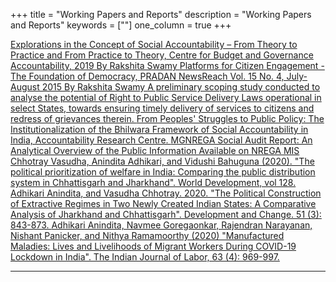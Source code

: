 +++
title = "Working Papers and Reports"
description = "Working Papers and Reports"
keywords = [""]
one_column = true
+++

<a href="https://www.cbgaindia.org/working-paper/4734/" class="btn btn-lg" target="_blank">
    <i class="far fa-file-alt"></i> Explorations in the Concept of Social Accountability – From Theory to Practice and From Practice to Theory, Centre for Budget and Governance Accountability, 2019 By Rakshita Swamy
</a>
<a href="http://www.pradan.net/sampark/wp-content/uploads/2019/07/Platforms-for-Citizen-Engagement-The-Foundation-of-Democracy-By-Rakshita-Swamy.pdf" class="btn btn-lg" target="_blank">
    <i class="far fa-file-alt"></i> Platforms for Citizen Engagement - The Foundation of Democracy, PRADAN NewsReach Vol. 15 No. 4, July-August 2015 By Rakshita Swamy
</a>

<a href="../../documents/Scoping Study.pdf" class="btn btn-lg" target="_blank">
    <i class="far fa-file-alt"></i> A preliminary scoping study conducted to analyse the potential of Right to Public Service Delivery Laws operational in select States, towards ensuring timely delivery of services to citizens and redress of grievances therein.
</a>

<a href="../../documents/Accountability Research Centre.pdf" class="btn btn-lg" target="_blank">
    <i class="far fa-file-alt"></i> From Peoples' Struggles to Public Policy: The Institutionalization of the Bhilwara Framework of Social Accountability in India, Accountability Research Centre.
</a>

<a href="../../documents/MGNREGA Social Audit Report.pdf" class="btn btn-lg" target="_blank">
    <i class="far fa-file-alt"></i>MGNREGA Social Audit Report: An Analytical Overview of the Public Information Available on NREGA MIS
</a>

<a href="https://www.sciencedirect.com/science/article/abs/pii/S0305750X19305029?via%3Dihub" class="btn btn-lg" target="_blank">
    <i class="far fa-file-alt"></i> Chhotray Vasudha, Anindita Adhikari, and Vidushi Bahuguna (2020). "The political prioritization of welfare in India: Comparing the public distribution system in Chhattisgarh and Jharkhand". World Development, vol 128.
</a>

<a href="https://onlinelibrary.wiley.com/doi/abs/10.1111/dech.12583" class="btn btn-lg" target="_blank">
    <i class="far fa-file-alt"></i> Adhikari Anindita, and Vasudha Chhotray. 2020. "The Political Construction of Extractive Regimes in Two Newly Created Indian States: A Comparative Analysis of Jharkhand and Chhattisgarh". Development and Change. 51 (3): 843-873.
</a>

<a href="../../documents/Adhikari_et_al-2020-The_Indian_Journal_of_Labour_Economics.pdf" class="btn btn-lg" target="_blank">
    <i class="far fa-file-alt"></i> Adhikari Anindita, Navmee Goregaonkar, Rajendran Narayanan, Nishant Panicker, and Nithya Ramamoorthy (2020) "Manufactured Maladies: Lives and Livelihoods of Migrant Workers During COVID-19 Lockdown in India". The Indian Journal of Labor, 63 (4): 969-997.
</a>

---
